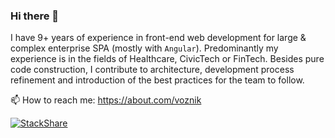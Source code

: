 ### Hi there 👋

<!--
**voznik/voznik** is a ✨ _special_ ✨ repository because its `README.md` (this file) appears on your GitHub profile.

Here are some ideas to get you started:

- 🔭 I’m currently working on ...
- 🌱 I’m currently learning ...
- 👯 I’m looking to collaborate on ...
- 🤔 I’m looking for help with ...
- 💬 Ask me about ...
- 📫 How to reach me: ...
- 😄 Pronouns: ...
- ⚡ Fun fact: ...
-->

I have 9+ years of experience in front-end web development for large & complex enterprise SPA (mostly with `Angular`). Predominantly my experience is in the fields of Healthcare, CivicTech or FinTech. Besides pure code construction, I contribute to architecture, development process refinement and introduction of the best practices for the team to follow.

📫 How to reach me: https://about.com/voznik

[![StackShare](http://img.shields.io/badge/tech-stack-0690fa.svg?style=flat)](https://stackshare.io/voznik/my-stack)
